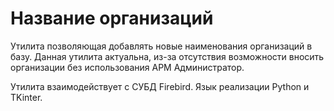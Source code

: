 # Название организаций

Утилита позволяющая добавлять новые наименования организаций в базу.
Данная утилита актуальна, из-за отсутствия возможности вносить организации без использования АРМ Администратор.

Утилита взаимодействует с СУБД Firebird.
Язык реализации Python и TKinter.
